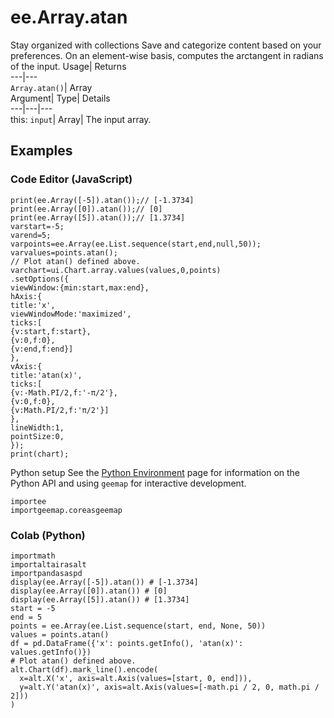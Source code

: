  
#  ee.Array.atan 
Stay organized with collections  Save and categorize content based on your preferences. 
On an element-wise basis, computes the arctangent in radians of the input. Usage| Returns  
---|---  
`Array.atan()`| Array  
Argument| Type| Details  
---|---|---  
this: `input`| Array| The input array.  
## Examples
### Code Editor (JavaScript)
```
print(ee.Array([-5]).atan());// [-1.3734]
print(ee.Array([0]).atan());// [0]
print(ee.Array([5]).atan());// [1.3734]
varstart=-5;
varend=5;
varpoints=ee.Array(ee.List.sequence(start,end,null,50));
varvalues=points.atan();
// Plot atan() defined above.
varchart=ui.Chart.array.values(values,0,points)
.setOptions({
viewWindow:{min:start,max:end},
hAxis:{
title:'x',
viewWindowMode:'maximized',
ticks:[
{v:start,f:start},
{v:0,f:0},
{v:end,f:end}]
},
vAxis:{
title:'atan(x)',
ticks:[
{v:-Math.PI/2,f:'-π/2'},
{v:0,f:0},
{v:Math.PI/2,f:'π/2'}]
},
lineWidth:1,
pointSize:0,
});
print(chart);
```

Python setup
See the [ Python Environment](https://developers.google.com/earth-engine/guides/python_install) page for information on the Python API and using `geemap` for interactive development.
```
importee
importgeemap.coreasgeemap
```

### Colab (Python)
```
importmath
importaltairasalt
importpandasaspd
display(ee.Array([-5]).atan()) # [-1.3734]
display(ee.Array([0]).atan()) # [0]
display(ee.Array([5]).atan()) # [1.3734]
start = -5
end = 5
points = ee.Array(ee.List.sequence(start, end, None, 50))
values = points.atan()
df = pd.DataFrame({'x': points.getInfo(), 'atan(x)': values.getInfo()})
# Plot atan() defined above.
alt.Chart(df).mark_line().encode(
  x=alt.X('x', axis=alt.Axis(values=[start, 0, end])),
  y=alt.Y('atan(x)', axis=alt.Axis(values=[-math.pi / 2, 0, math.pi / 2]))
)
```

